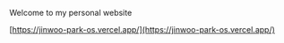 Welcome to my personal website

[https://jinwoo-park-os.vercel.app/](https://jinwoo-park-os.vercel.app/)
